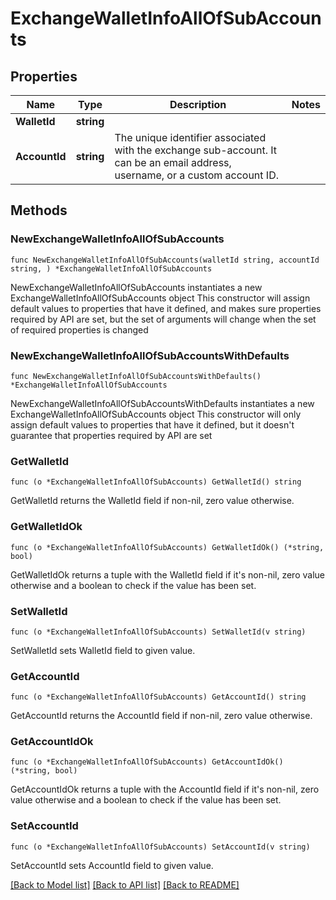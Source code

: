 # ExchangeWalletInfoAllOfSubAccounts

## Properties

Name | Type | Description | Notes
------------ | ------------- | ------------- | -------------
**WalletId** | **string** |  | 
**AccountId** | **string** | The unique identifier associated with the exchange sub-account. It can be an email address, username, or a custom account ID. | 

## Methods

### NewExchangeWalletInfoAllOfSubAccounts

`func NewExchangeWalletInfoAllOfSubAccounts(walletId string, accountId string, ) *ExchangeWalletInfoAllOfSubAccounts`

NewExchangeWalletInfoAllOfSubAccounts instantiates a new ExchangeWalletInfoAllOfSubAccounts object
This constructor will assign default values to properties that have it defined,
and makes sure properties required by API are set, but the set of arguments
will change when the set of required properties is changed

### NewExchangeWalletInfoAllOfSubAccountsWithDefaults

`func NewExchangeWalletInfoAllOfSubAccountsWithDefaults() *ExchangeWalletInfoAllOfSubAccounts`

NewExchangeWalletInfoAllOfSubAccountsWithDefaults instantiates a new ExchangeWalletInfoAllOfSubAccounts object
This constructor will only assign default values to properties that have it defined,
but it doesn't guarantee that properties required by API are set

### GetWalletId

`func (o *ExchangeWalletInfoAllOfSubAccounts) GetWalletId() string`

GetWalletId returns the WalletId field if non-nil, zero value otherwise.

### GetWalletIdOk

`func (o *ExchangeWalletInfoAllOfSubAccounts) GetWalletIdOk() (*string, bool)`

GetWalletIdOk returns a tuple with the WalletId field if it's non-nil, zero value otherwise
and a boolean to check if the value has been set.

### SetWalletId

`func (o *ExchangeWalletInfoAllOfSubAccounts) SetWalletId(v string)`

SetWalletId sets WalletId field to given value.


### GetAccountId

`func (o *ExchangeWalletInfoAllOfSubAccounts) GetAccountId() string`

GetAccountId returns the AccountId field if non-nil, zero value otherwise.

### GetAccountIdOk

`func (o *ExchangeWalletInfoAllOfSubAccounts) GetAccountIdOk() (*string, bool)`

GetAccountIdOk returns a tuple with the AccountId field if it's non-nil, zero value otherwise
and a boolean to check if the value has been set.

### SetAccountId

`func (o *ExchangeWalletInfoAllOfSubAccounts) SetAccountId(v string)`

SetAccountId sets AccountId field to given value.



[[Back to Model list]](../README.md#documentation-for-models) [[Back to API list]](../README.md#documentation-for-api-endpoints) [[Back to README]](../README.md)


